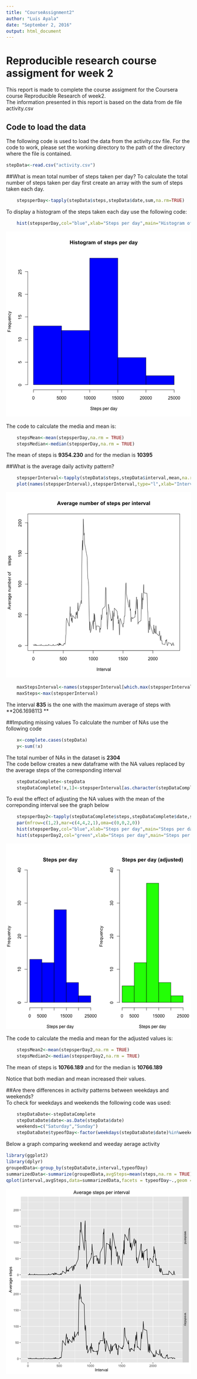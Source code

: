 ```yaml
---
title: "CourseAssignment2"
author: "Luis Ayala"
date: "September 2, 2016"
output: html_document
---
```


# Reproducible research course assigment for week 2  
This report is made to complete the course assigment for the Coursera course Reproducible Research of week2.  
The information presented in this report is based on the data from de file activity.csv  
  
## Code to load the data  
The following code is used to load the data from the activity.csv file. For the code to work, please set the working directory to the path of the directory where the file is contained.  

```r
stepData<-read.csv("activity.csv")
```
##What is mean total number of steps taken per day?
To calculate the total number of steps taken per day first create an array with the sum of steps taken each day.   

```r
    stepsperDay<-tapply(stepData$steps,stepData$date,sum,na.rm=TRUE)
```
To display a histogram of the steps taken each day use the following code:

```r
    hist(stepsperDay,col="blue",xlab="Steps per day",main="Histogram of steps per day")
```

![plot of chunk unnamed-chunk-3](figure/unnamed-chunk-3-1.png)
  
The code to calculate the media and mean is:  

```r
    stepsMean<-mean(stepsperDay,na.rm = TRUE)
    stepsMedian<-median(stepsperDay,na.rm = TRUE)
```
The mean of steps is **9354.230** and for the median is **10395**  
  
##What is the average daily activity pattern?
  


```r
    stepsperInterval<-tapply(stepData$steps,stepData$interval,mean,na.rm=TRUE)
    plot(names(stepsperInterval),stepsperInterval,type="l",xlab="Interval",ylab="Average number of     steps",main="Average number of steps per interval")
```

![plot of chunk unnamed-chunk-5](figure/unnamed-chunk-5-1.png)

```r
    maxStepsInterval<-names(stepsperInterval[which.max(stepsperInterval)])
    maxSteps<-max(stepsperInterval)
```
  
  
The interval **835**  is the one with the maximum average of steps with **206.1698113 **
  
  
##Imputing missing values
To calculate the number of NAs use the following code  

```r
    x<-complete.cases(stepData)
    y<-sum(!x)
```
  
The total number of NAs in the dataset is **2304**  
The code bellow creates a new dataframe with the NA values replaced by the average steps of the corresponding interval  

```r
    stepDataComplete<-stepData
    stepDataComplete[!x,1]<-stepsperInterval[as.character(stepDataComplete[!x,3])]
```
  
To eval the effect of adjusting the NA values with the mean of the correponding interval see the graph below  

```r
    stepsperDay2<-tapply(stepDataComplete$steps,stepDataComplete$date,sum,na.rm=TRUE)
    par(mfrow=c(1,2),mar=c(4,4,2,1),oma=c(0,0,2,0))
    hist(stepsperDay,col="blue",xlab="Steps per day",main="Steps per day",ylim=c(0,40))
    hist(stepsperDay2,col="green",xlab="Steps per day",main="Steps per day (adjusted)",ylim = c(0,40))
```

![plot of chunk unnamed-chunk-8](figure/unnamed-chunk-8-1.png)
  
The code to calculate the media and mean for the adjusted values is:  

```r
    stepsMean2<-mean(stepsperDay2,na.rm = TRUE)
    stepsMedian2<-median(stepsperDay2,na.rm = TRUE)
```
The mean of steps is **10766.189** and for the median is **10766.189**   

Notice that both median and mean increased their values.  

##Are there differences in activity patterns between weekdays and weekends?  
To check for weekdays and weekends the following code was used:  

```r
    stepDataDate<-stepDataComplete
    stepDataDate$date<-as.Date(stepData$date)
    weekends=c("Saturday","Sunday")
    stepDataDate$typeofDay<-factor(weekdays(stepDataDate$date)%in%weekends,c(TRUE,FALSE),c("weekend","weekday     "))
```
  
Below a graph comparing weekend and weeday aerage activity


```r
library(ggplot2)
library(dplyr)
groupedData<-group_by(stepDataDate,interval,typeofDay)
summarizedData<-summarize(groupedData,avgSteps=mean(steps,na.rm = TRUE))
qplot(interval,avgSteps,data=summarizedData,facets = typeofDay~.,geom = c("line"),main="Average steps per interval",ylab = "Average steps",xlab = "Interval")
```

![plot of chunk unnamed-chunk-11](figure/unnamed-chunk-11-1.png)


